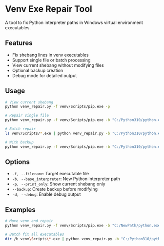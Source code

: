 # Venv Exe Repair Tool

A tool to fix Python interpreter paths in Windows virtual environment executables.

## Features

- Fix shebang lines in venv executables
- Support single file or batch processing
- View current shebang without modifying files
- Optional backup creation
- Debug mode for detailed output

## Usage

```bash
# View current shebang
python venv_repair.py -f venv/Scripts/pip.exe -p

# Repair single file
python venv_repair.py -f venv/Scripts/pip.exe -b "C:/Python310/python.exe"

# Batch repair
ls venv/Scripts/*.exe | python venv_repair.py -b "C:/Python310/python.exe"

# With backup
python venv_repair.py -f venv/Scripts/pip.exe -b "C:/Python310/python.exe" --backup
```

## Options

- `-f, --filename`: Target executable file
- `-b, --base_interpreter`: New Python interpreter path
- `-p, --print_only`: Show current shebang only
- `--backup`: Create backup before modifying
- `-d, --debug`: Enable debug output

## Examples

```bash
# Move venv and repair
python venv_repair.py -f venv/Scripts/pip.exe -b "C:/NewPath/python.exe"

# Batch fix all executables
dir /b venv\Scripts\*.exe | python venv_repair.py -b "C:/Python310/python.exe"
```